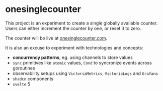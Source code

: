 # onesinglecounter

This project is an experiment to create a single globally available counter. Users can either increment the counter by one, or reset it to zero. 

The counter will be live at [onesinglecounter.com](https://onesinglecounter.com).

It is also an excuse to experiment with technologies and concepts:
- **concurrency patterns**, eg. using channels to store values
- `sync` primitives like `atomic` values, `Cond` to syncronize events across goroutines
- observability setups using `VictoriaMetrics`, `VictoriaLogs` and `Grafana`
- `shadcn` components 
- `svelte` 5


